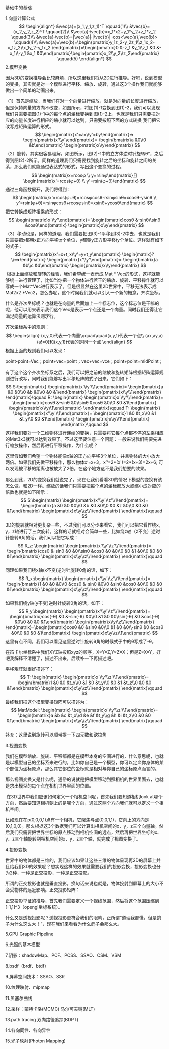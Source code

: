 基础中的基础

1.向量计算公式
$$
\begin{align*}
&\vec{a}=(x_1,y_1,z_1)^T \qquad(1)\\
&\vec{b}=(x_2,y_2,z_2)^T  \qquad(2)\\
&\vec{a}·\vec{b}=x_1*x2+y_1*y_2+z_1*z_2 \qquad(3)\\
&\vec{a}·\vec{b}=|\vec{a}|·|\vec{b}| ·cos<\vec{a},\vec{b}> \qquad(4)\\
&\vec{a}×\vec{b}=\begin{pmatrix}y_1z_2-y_2z_1\\z_1x_2-x_1z_2\\x_1y_2-y_1x_2
\end{pmatrix}=\begin{pmatrix}0 &-z_1 &y_1\\z_1 &0 &-x_1\\-y_1 &x_1 &0\end{pmatrix}\begin{pmatrix}x_2\\y_2\\z_2\end{pmatrix} \qquad(5)
\end{align*}
$$
2.模型变换

​	因为3D的变换推导会比较麻烦，所以这里我们将从2D进行推导。好吧，说到模型的变换，其实就是对一个模型进行平移、缩放、旋转，通过这3个操作我们就能够做出一个简单的动画出来。

​	（1）首先是缩放，当我们在对一个向量进行缩放，就是对向量的长度进行缩放，但是保持向量的方向不改变，如图所示，将图(1)-1变换到图(1)-2，我们可以发现我们只需要把图(1)-1中的每个点的坐标变换到图(1)-2上，也就是我们只需要把对应的向量长度进行相应的缩小就可以达到，只需要按照下面的方式转换 我们把它改写成矩阵运算的形式。
$$
\begin{pmatrix}x'=ax\\y'=by\end{pmatrix}=>
\begin{pmatrix}x'\\y'\end{pmatrix}=
\begin{bmatrix}a &0\\0 &b\end{bmatrix}
\begin{pmatrix}x\\y\end{pmatrix}
$$
​	（2）旋转，其实很容易理解，如图所示，图(2)-1中的立方体逆时针旋转θ°，之后得到图(2)-2所示，同样的道理我们只需要找到旋转之后的坐标和旋转之间的关系，那么我们就能通过表达式的形式，写出这个变换的过程。
$$
\begin{matrix}x=rcosφ \\
			   y=rsinφ\end{matrix}且
\begin{matrix}x'=rcos(φ+θ) \\
			   y'=rsin(φ+θ)\end{matrix}
$$
通过三角函数展开，我们将得到：
$$
\begin{matrix}x'=rcos(φ+θ)=rcosφcosθ-rsinφsinθ=xcosθ-ysinθ \\
			  y'=rsin(φ+θ)=rsinφcosθ+rcosφsinθ=xsinθ+ycosθ\end{matrix}
$$
把它转换成矩阵相乘的形式：
$$
\begin{pmatrix}x'\\y'\end{pmatrix}=
\begin{bmatrix}cosθ &-sinθ\\sinθ &cosθ\end{bmatrix}
\begin{pmatrix}x\\y\end{pmatrix}
$$
​	（3）移动也是，同样的道理，我们需要把图(3)-1平移到(3)-2中去，也就是我们只需要把x都朝x正方向平移tx个单位，y都朝y正方形平移ty个单位。这样就有如下的式子：
$$
\begin{pmatrix}x'=x+t_x\\y'=y+t_y\end{pmatrix}
\begin{matrix}?\\==>\end{matrix}
\begin{pmatrix}x'\\y'\end{pmatrix}=
\begin{bmatrix}a &b\\c &d\end{bmatrix}
\begin{pmatrix}x\\y\end{pmatrix}
$$
​	根据上面缩放和旋转的经验，我们希望统一表示成 Mat * Vec的形式，这样就能够统一进行管理了，比如当你把一个物体进行若干的缩放、旋转、平移操作就可以写成一个Mat*Vec进行表示了，但是很显然在这里2D世界中，平移无法表示成Mat2x2 *Vec2，怎么办呢，这个时候我们就可以引入一个新的概念，齐次坐标。

​	什么是齐次坐标呢？也就是在向量的后面加上一个标志位，这个标志位是干嘛的呢，他可以用来表示我们这个Vec是表示一个点还是一个向量。同时我们还得让它满足向量的运算法则才行。

齐次坐标系中的规则：
$$
\begin{align}
(x,y,0)代表一个向量\qquad\quad(x,y,1)代表一个点\\
(ax,ay,a)(a!=0)和(x,y,1)代表的是同一个点
\end{align}
$$
根据上面的规则我们可以发现：

​	point-point=Vec；point+vec=point；vec+vec=vce；point+point=midPoint；

有了这个这个齐次坐标系之后，我们可以把之前的缩放和旋转矩阵根据矩阵运算规则进行改写，同时我们能够写出平移矩阵的式子出来，它们如下：
$$
S:\begin{matrix}
\begin{pmatrix}x'\\y'\\1\end{pmatrix}=
\begin{bmatrix}a &0 &0\\0 &b &0\\0 &0 &1\end{bmatrix}
\begin{pmatrix}x\\y\\1\end{pmatrix}
\end{matrix}\qquad
R:
\begin{matrix}
\begin{pmatrix}x'\\y'\\1\end{pmatrix}=
\begin{bmatrix}cosθ &-sinθ &0\\sinθ &cosθ &0\\0 &0 &1\end{bmatrix}
\begin{pmatrix}x\\y\\1\end{pmatrix}
\end{matrix}\qquad
T:
\begin{matrix}
\begin{pmatrix}x'\\y'\\1\end{pmatrix}=
\begin{bmatrix}1 &0 &t_x\\0 &1 &t_y\\0 &0 &1\end{bmatrix}
\begin{pmatrix}x\\y\\1\end{pmatrix}
\end{matrix}\qquad
$$
​	这样我们要对一个二维物体进行连续的变换，只需要将它每个点都不停的左乘相应的Mat3x3就可以达到效果了。不过这里要注意一个问题：一般来说我们需要先进行缩放操作，然后再进行平移操作，为什么呢？

​	这里假如我们希望一个物体能像x轴的正方向平移3个单位，并且物体的大小放大两倍。如果我们先做平移操作，那么物体x‘=x+3，x’‘=2*(x')=2*(x+3)=2x+6; 可以发现被平移的距离也被放大了2倍。在这个地方这不是我们想要的效果。

​	那么到此，2D的变换我们就说完了，现在让我们看看3D的情况下模型的变换有该怎么做，和2D一样。缩放的话我们只需要把每个点的坐标都放大或缩小成对应的倍数也就是如下所示：
$$
S:\begin{matrix}
\begin{pmatrix}x'\\y'\\z'\\1\end{pmatrix}=
\begin{bmatrix}a &0 &0 &0\\0 &b &0 &0\\0 &0 &z &0\\0 &0 &0 &1\end{bmatrix}
\begin{pmatrix}x\\y\\z\\1\end{pmatrix}
\end{matrix}\qquad
$$
​	3D的旋转就相对更复杂一些，不过我们可以分步来看它，我们可以把它看作绕x，y，z轴进行了三次旋转，这样的话就相对会简单一些，比如绕z轴（z不变）逆时针旋转θ角的话，我们可以把它写成：
$$
R_z:
\begin{matrix}
\begin{pmatrix}x'\\y'\\z'\\1\end{pmatrix}=
\begin{bmatrix}cosθ &-sinθ &0 &0\\sinθ &cosθ &0 &0\\0 &0 &1 &0\\0 &0 &0 &1\end{bmatrix}
\begin{pmatrix}x\\y\\z\\1\end{pmatrix}
\end{matrix}\qquad
$$
同理如果我们绕x轴(x不变)逆时针旋转θ角的话，如下：
$$
R_x:\begin{matrix}
\begin{pmatrix}x'\\y'\\z'\\1\end{pmatrix}=
\begin{bmatrix}1 &0 &0 &0\\0 &cosθ &-sinθ  &0\\0 &sinθ &cosθ &0\\0 &0 &0 &1\end{bmatrix}
\begin{pmatrix}x\\y\\z\\1\end{pmatrix}
\end{matrix}\qquad
$$
如果我们绕y轴(y不变)逆时针旋转θ角的话，如下：
$$
R_y:\begin{matrix}
\begin{pmatrix}x'\\y'\\z'\\1\end{pmatrix}=
\begin{bmatrix}cos(-θ) &0 &-sin(-θ) &0\\0 &1 &0 &0\\sin(-θ) &0 &cos(-θ)  &0\\0 &0 &0 &1\end{bmatrix}
\begin{pmatrix}x\\y\\z\\1\end{pmatrix}
\end{matrix}=\begin{bmatrix}cosθ &0 &sinθ &0\\0 &1 &0 &0\\-sinθ &0 &cosθ  &0\\0 &0 &0 &1\end{bmatrix}
\begin{pmatrix}x\\y\\z\\1\end{pmatrix}
$$
这里有点不同，我们可以看见这里逆时针旋转θ角的时候式子中的θ写成了-θ。

在笛卡尔坐标系中我们XYZ轴按照xyz的顺序，X×Y=Z,Y×Z=X；但是Z×X=Y，好吧我解释不清楚了，描述不出来，后续补一下再描述吧。

平移矩阵就很好描述了：
$$
T:
\begin{matrix}
\begin{pmatrix}x'\\y'\\z'\\1\end{pmatrix}=
\begin{bmatrix}1 &0 &0 &t_x\\0 &1 &0 &t_y\\0 &0 &1 &t_z\\0 &0 &0 &1\end{bmatrix}
\begin{pmatrix}x\\y\\z\\1\end{pmatrix}
\end{matrix}\qquad
$$
最终我们把这个模型变换矩阵可以描述为：
$$
MatModel:
\begin{matrix}
\begin{pmatrix}x'\\y'\\z'\\1\end{pmatrix}=
\begin{bmatrix}a &b &c &t_x\\d &e &f &t_y\\g &h &i &t_z\\0 &0 &0 &1\end{bmatrix}
\begin{pmatrix}x\\y\\z\\1\end{pmatrix}
\end{matrix}\qquad
$$
补充：这里说到旋转可以顺带提一下四元数和欧拉角

3.视图变换

​	我们在模型缩放、旋转、平移都都是在模型本身的空间进行的，什么意思呢，也就是以模型自己的坐标系来进行的，比如你自己是一个模型，你可以定义你身体的某个部位为坐标原点，那么其它部位的坐标就是相对与你自己的坐标原点而言的。

​	那么视图变换又是什么呢，通俗的说就是把模型移动到照相机的世界里面去，也就是求出模型的每个点在相机世界里面的位置。

​	在3D世界中我们应该如何定义一个相机空间呢，首先我们要知道相机look at哪个方向，然后要知道相机朝上的是哪个方向，通过这两个方向我们就可以定义一个相机空间。

​	比如现在在p(0,0,0,1)点有一个相机，它聚焦与点(0,0,1,1)，它向上的方向是(0,1,0,0)。那么根据这3个数据我们可以计算出相机空间的x，y，z三个向量轴。然后我们只需要把世界坐标的原点移动到相机空间的远点，然后再把世界坐标的x、y、z三个轴旋转到相机空间的x，y，z三个轴，就完成了视图变换了。

4.投影变换

​	世界中的物体都是三维的，我们应该如果让这些三维的物体呈现再2D的屏幕上并且给我们3D的效果呢？想实现这样的效果就需要我们的投影变换，投影变换也分为2种，一种是正交投影，一种是正交投影。

​	所谓的正交投影也就是垂直投影，换句话来说也就是，物体投射到屏幕上的大小不会受物体的远近影响。正交投影矩阵：

​		正交投影举证的推导，首先我们需要定义一个视线范围，然后将这个范围压缩到[-1,1]^3（opengl坐标系统）。

​	什么又是透视投影呢？透视投影更符合我们的眼睛，正所谓“道理我都懂，但是鸽子为什么这么大！”，现在我们来看看为什么鸽子会那么大。

5.GPU Graphic Pipeline



6.光照的基本模型

7.阴影：shadowMap、PCF、PCSS、SSAO、CSM、VSM

8.bsdf（brdf、btdf）

9.屏幕空间技术：SSAO、SSR

10.纹理映射、mipmap

11.贝塞尔曲线

12.采样：蒙特卡洛(MCMC)  马尔可夫链(MLT)

13.path tracing 双向路径追踪(BDPT)

14.各向同性、各向异性

15.光子映射(Photon Mapping)